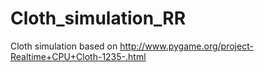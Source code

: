 # Cloth_simulation_RR
Cloth simulation based on 
http://www.pygame.org/project-Realtime+CPU+Cloth-1235-.html
